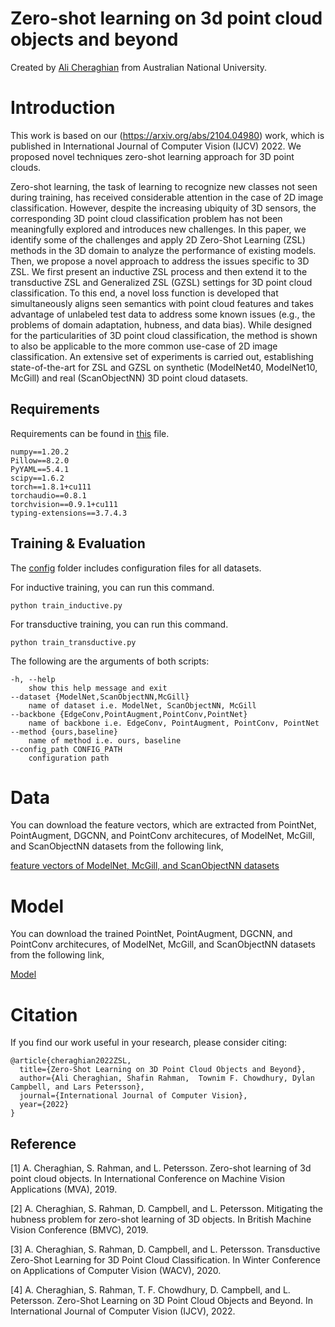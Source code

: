 # Zero-shot learning on 3d point cloud objects and beyond


Created by [Ali Cheraghian](https://scholar.google.com/citations?user=QT0EXIkAAAAJ&hl=en) from Australian National University.


# Introduction
This work is based on our (https://arxiv.org/abs/2104.04980) work, which is published in International Journal of Computer Vision
(IJCV) 2022. We proposed novel techniques zero-shot learning approach for 3D point clouds. 

Zero-shot learning, the task of learning to recognize new classes not seen during training, has received considerable attention in the case of 2D image classification. However, despite the increasing ubiquity of 3D sensors, the corresponding 3D point cloud classification problem has not been meaningfully explored and introduces new challenges. In this paper, we identify some of the challenges and apply 2D Zero-Shot Learning (ZSL) methods in the 3D domain to analyze the performance of existing models. Then, we propose a novel approach to address the issues specific to 3D ZSL. We first present an inductive ZSL process and then extend it to the transductive ZSL and Generalized ZSL (GZSL) settings for 3D point cloud classification. To this end, a novel loss function is developed that simultaneously aligns seen semantics with point cloud features and takes advantage of unlabeled test data to address some known issues (e.g., the problems of domain adaptation, hubness, and data bias). While designed for the particularities of 3D point cloud classification, the method is shown to also be applicable to the more common use-case of 2D image classification. An extensive set of experiments is carried out, establishing state-of-the-art for ZSL and GZSL on synthetic (ModelNet40, ModelNet10, McGill) and real (ScanObjectNN) 3D point cloud datasets.



## Requirements
Requirements can be found in [this](requirements.txt) file.
```
numpy==1.20.2
Pillow==8.2.0
PyYAML==5.4.1
scipy==1.6.2
torch==1.8.1+cu111
torchaudio==0.8.1
torchvision==0.9.1+cu111
typing-extensions==3.7.4.3
```

## Training & Evaluation

The [config](config) folder includes configuration files for all datasets.

For inductive training, you can run this command.
```
python train_inductive.py
```

For transductive training, you can run this command.

```
python train_transductive.py
```

The following are the arguments of both scripts:
``` 
-h, --help       
    show this help message and exit
--dataset {ModelNet,ScanObjectNN,McGill}        
    name of dataset i.e. ModelNet, ScanObjectNN, McGill
--backbone {EdgeConv,PointAugment,PointConv,PointNet}       
    name of backbone i.e. EdgeConv, PointAugment, PointConv, PointNet 
--method {ours,baseline}
    name of method i.e. ours, baseline
--config_path CONFIG_PATH
    configuration path 
```





# Data
You can download the feature vectors, which are extracted from PointNet, PointAugment, DGCNN, and PointConv architecures, of ModelNet, McGill, and ScanObjectNN datasets from the following link,

[feature vectors of ModelNet, McGill, and ScanObjectNN datasets](https://drive.google.com/drive/folders/1y8HbxfBWzIzZ4pH-L1wi07pfuhGy8R2m?usp=sharing)

# Model

You can download the trained PointNet, PointAugment, DGCNN, and PointConv architecures, of ModelNet, McGill, and ScanObjectNN datasets from the following link,

[Model](https://drive.google.com/drive/folders/1y8HbxfBWzIzZ4pH-L1wi07pfuhGy8R2m?usp=sharing)



# Citation
If you find our work useful in your research, please consider citing:

	@article{cheraghian2022ZSL,
	  title={Zero-Shot Learning on 3D Point Cloud Objects and Beyond},
	  author={Ali Cheraghian, Shafin Rahman,  Townim F. Chowdhury, Dylan Campbell, and Lars Petersson},
	  journal={International Journal of Computer Vision},
	  year={2022}
	}
	

## Reference
[1] A.  Cheraghian,  S.  Rahman,  and  L.  Petersson.    Zero-shot learning  of  3d  point  cloud  objects.   In International  Conference on Machine Vision Applications (MVA), 2019. 

[2] A. Cheraghian, S. Rahman, D. Campbell, and L. Petersson. Mitigating the hubness problem for zero-shot learning of 3D objects.  In British Machine Vision Conference (BMVC), 2019. 

[3] A. Cheraghian, S. Rahman, D. Campbell, and L. Petersson. Transductive Zero-Shot Learning for 3D Point Cloud Classification.  In Winter Conference on Applications of Computer Vision (WACV), 2020. 

[4] A. Cheraghian, S. Rahman,  T. F. Chowdhury, D. Campbell, and L. Petersson. Zero-Shot Learning on 3D Point Cloud Objects and Beyond.  In International Journal of Computer Vision (IJCV), 2022. 

